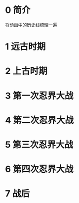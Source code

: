 # 0 简介

将动画中的历史线梳理一遍

# 1 远古时期

# 2 上古时期

# 3 第一次忍界大战

# 4 第二次忍界大战

# 5 第三次忍界大战

# 6 第四次忍界大战

# 7 战后
